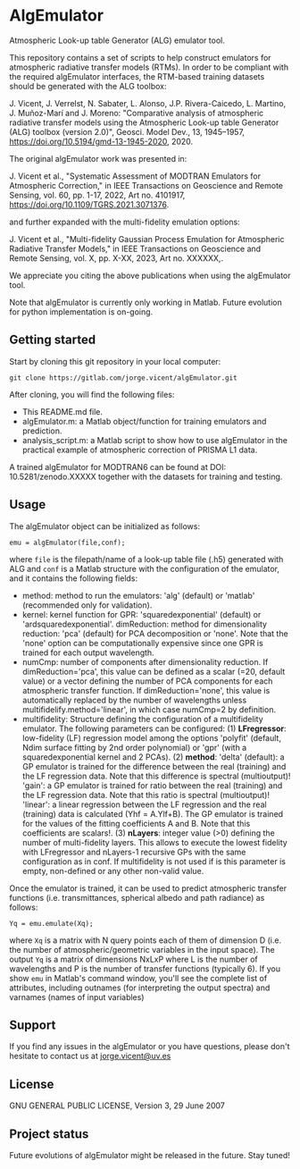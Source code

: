 # AlgEmulator
Atmospheric Look-up table Generator (ALG) emulator tool.

This repository contains a set of scripts to help construct emulators for atmospheric radiative transfer models (RTMs). In order to be compliant with the required algEmulator interfaces, the RTM-based training datasets should be generated with the ALG toolbox:

J. Vicent, J. Verrelst, N. Sabater, L. Alonso, J.P. Rivera-Caicedo, L. Martino, J. Muñoz-Marí and J. Moreno: "Comparative analysis of atmospheric radiative transfer models using the Atmospheric Look-up table Generator (ALG) toolbox (version 2.0)", Geosci. Model Dev., 13, 1945–1957, https://doi.org/10.5194/gmd-13-1945-2020, 2020. 

The original algEmulator work was presented in:

J. Vicent et al., "Systematic Assessment of MODTRAN Emulators for Atmospheric Correction," in IEEE Transactions on Geoscience and Remote Sensing, vol. 60, pp. 1-17, 2022, Art no. 4101917, https://doi.org/10.1109/TGRS.2021.3071376.

and further expanded with the multi-fidelity emulation options:

J. Vicent et al., "Multi-fidelity Gaussian Process Emulation for Atmospheric Radiative Transfer Models," in IEEE Transactions on Geoscience and Remote Sensing, vol. X, pp. X-XX, 2023, Art no. XXXXXX,.

We appreciate you citing the above publications when using the algEmulator tool.

Note that algEmulator is currently only working in Matlab. Future evolution for python implementation is on-going.

## Getting started

Start by cloning this git repository in your local computer:
```
git clone https://gitlab.com/jorge.vicent/algEmulator.git
```

After cloning, you will find the following files:
- This README.md file.
- algEmulator.m: a Matlab object/function for training emulators and prediction.
- analysis_script.m: a Matlab script to show how to use algEmulator in the practical example of atmospheric correction of PRISMA L1 data.

A trained algEmulator for MODTRAN6 can be found at DOI: 10.5281/zenodo.XXXXX together with the datasets for training and testing.

## Usage
The algEmulator object can be initialized as follows:
```
emu = algEmulator(file,conf);
```
where ```file``` is the filepath/name of a look-up table file (.h5) generated with ALG and ```conf``` is a Matlab structure with the configuration of the emulator, and it contains the following fields:
- method: method to run the emulators: 'alg' (default) or 'matlab' (recommended only for validation).
- kernel: kernel function for GPR: 'squaredexponential' (default) or 'ardsquaredexponential'.
dimReduction: method for dimensionality reduction: 'pca' (default) for PCA decomposition or 'none'. Note that the 'none' option can be computationally expensive since one GPR is trained for each output wavelength.
- numCmp: number of components after dimensionality reduction. If dimReduction='pca', this value can be defined as a scalar (=20, default value) or a vector defining the number of PCA components for each atmospheric transfer function. If dimReduction='none', this value is automatically replaced by the number of wavelengths unless multifidelify.method='linear', in which case numCmp=2 by definition.
- multifidelity: Structure defining the configuration of a multifidelity emulator. The following parameters can be configured: (1) **LFregressor**: low-fidelity (LF) regression model among the options 'polyfit' (default, Ndim surface fitting by 2nd order polynomial) or 'gpr' (with a squaredexponential kernel and 2 PCAs). (2) **method**: 'delta' (default): a GP emulator is trained for the difference between the real (training) and the LF regression data. Note that this difference is spectral (multioutput)! 'gain': a GP emulator is trained for ratio between the real (training) and the LF  regression data. Note that this ratio is spectral (multioutput)! 'linear': a linear regression between the LF regression and the real (training) data is calculated (Yhf = A.Ylf+B). The GP emulator is trained for the values of the fitting coefficients A and B. Note that this coefficients are scalars!. (3) **nLayers**: integer value (>0) defining the number of multi-fidelity layers. This allows to execute the lowest fidelity with LFregressor and nLayers-1 recursive GPs with the same configuration as in conf. If multifidelity is not used if is this parameter is empty, non-defined or any other non-valid value.

Once the emulator is trained, it can be used to predict atmospheric transfer functions (i.e. transmittances, spherical albedo and path radiance) as follows:
```
Yq = emu.emulate(Xq);
```
where ```Xq``` is a matrix with N query points each of them of dimension D (i.e. the number of atmospheric/geometric variables in the input space). The output ```Yq``` is a matrix of dimensions NxLxP where L is the number of wavelengths and P is the number of transfer functions (typically 6). If you show ```emu``` in Matlab's command window, you'll see the complete list of attributes, including outnames (for interpreting the output spectra) and varnames (names of input variables)

## Support
If you find any issues in the algEmulator or you have questions, please don't hesitate to contact us at jorge.vicent@uv.es 

## License
GNU GENERAL PUBLIC LICENSE, Version 3, 29 June 2007

## Project status
Future evolutions of algEmulator might be released in the future. Stay tuned!